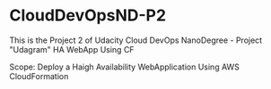 # CloudDevOpsND-P2
This is the Project 2 of Udacity Cloud DevOps NanoDegree - Project "Udagram" HA WebApp Using CF

Scope:
Deploy a Haigh Availability WebApplication Using AWS CloudFormation
